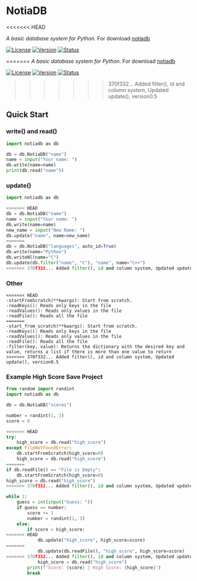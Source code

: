 # NotiaDB
<<<<<<< HEAD

*A basic database system for Python.* For download [notiadb](https://pypi.org/project/notiadb/)

[![License](https://img.shields.io/badge/license-MIT-green)](https://img.shields.io/badge/license-MIT-green)
[![Version](https://img.shields.io/badge/version-0.4-blue)](https://img.shields.io/badge/version-0.4-blue)
[![Status](https://img.shields.io/badge/status-pre--alpha-red)](https://img.shields.io/badge/status-pre--alpha-red)


=======
*A basic database system for Python.* For download [notiadb](https://pypi.org/project/notiadb/)

[![License](https://img.shields.io/badge/license-MIT-green)](https://img.shields.io/badge/license-MIT-green)
[![Version](https://img.shields.io/badge/version-0.5-blue)](https://img.shields.io/badge/version-0.5-blue)
[![Status](https://img.shields.io/badge/status-pre--alpha-red)](https://img.shields.io/badge/status-pre--alpha-red)

>>>>>>> 370f332... Added filter(), id and column system, Updated update(), version0.5
## Quick Start

### write() and read()<br>
```py
import notiadb as db

db = db.NotiaDB("name")
name = input("Your name: ")
db.write(name=name)
print(db.read("name"))
```

### update()
```py
import notiadb as db

<<<<<<< HEAD
db = db.NotiaDB("name")
name = input("Your name: ")
db.write(name=name)
new_name = input("New Name: ")
db.update("name", name=new_name)
=======
db = db.NotiaDB("languages", auto_id=True)
db.write(name="Python")
db.writeNl(name="C")
db.update(db.filter("name", "C"), "name", name="C++")
>>>>>>> 370f332... Added filter(), id and column system, Updated update(), version0.5
```

### Other
```
<<<<<<< HEAD
-startFromScratch(**kwargs): Start from scratch.
-readKeys(): Reads only keys in the file
-readValues(): Reads only values in the file
-readFile(): Reads all the file
=======
-start_from_scratch(**kwargs): Start from scratch.
-readKeys(): Reads only keys in the file
-readValues(): Reads only values in the file
-readFile(): Reads all the file
-filter(key, value): Returns the dictionary with the desired key and value, returns a list if there is more than one value to return
>>>>>>> 370f332... Added filter(), id and column system, Updated update(), version0.5
```

### Example High Score Save Project
```py
from random import randint
import notiadb as db

db = db.NotiaDB("scores")

number = randint(1, 3)
score = 0

<<<<<<< HEAD
try:
    high_score = db.read("high_score")
except FileNotFoundError:
    db.startFromScratch(high_score=0)
    high_score = db.read("high_score")
=======
if db.readFile() == "File is Empty":
    db.startFromScratch(high_score=0)
high_score = db.read("high_score")
>>>>>>> 370f332... Added filter(), id and column system, Updated update(), version0.5

while 1:
    guess = int(input("Guess: "))
    if guess == number:
        score += 1
        number = randint(1, 3)
    else:
        if score > high_score:
<<<<<<< HEAD
            db.update("high_score", high_score=score)
=======
            db.update(db.readFile(), "high_score", high_score=score)
>>>>>>> 370f332... Added filter(), id and column system, Updated update(), version0.5
            high_score = db.read("high_score")
        print(f"Score: {score} | High Score: {high_score}")
        break
```
